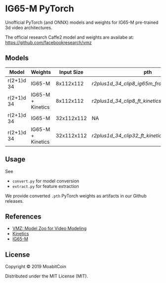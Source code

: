 # IG65-M PyTorch

Unofficial PyTorch (and ONNX) models and weights for IG65-M pre-trained 3d video architectures.

The official research Caffe2 model and weights are availabe at: https://github.com/facebookresearch/vmz


## Models

| Model         | Weights            | Input Size | pth                                             | onnx                                          |
| ------------- | ------------------ | ---------- | ----------------------------------------------- | --------------------------------------------- |
|  r(2+1)d 34   | IG65-M             |  8x112x112 | *r2plus1d_34_clip8_ig65m_from_scratch.pth*      | *r2plus1d_34_clip8_ig65m_from_scratch.pb*     |
|  r(2+1)d 34   | IG65-M + Kinetics  |  8x112x112 | *r2plus1d_34_clip8_ft_kinetics_from_ig65m.pth*  | *r2plus1d_34_clip8_ft_kinetics_from_ig65m.pb* |
|  r(2+1)d 34   | IG65-M             | 32x112x112 | NA                                              | NA                                            |
|  r(2+1)d 34   | IG65-M + Kinetics  | 32x112x112 | *r2plus1d_34_clip32_ft_kinetics_from_ig65m.pth* | r2plus1d_34_clip32_ft_kinetics_from_ig65m.pb  |


## Usage

See
- `convert.py` for model conversion
- `extract.py` for feature extraction

We provide converted `.pth` PyTorch weights as artifacts in our Github releases.


## References
- [VMZ: Model Zoo for Video Modeling](https://github.com/facebookresearch/vmz)
- [Kinetics](https://arxiv.org/abs/1705.06950)
- [IG65-M](https://arxiv.org/abs/1905.00561)


## License

Copyright © 2019 MoabitCoin

Distributed under the MIT License (MIT).
